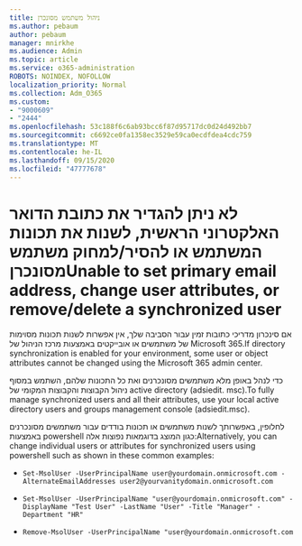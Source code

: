 ```yaml
---
title: ניהול משתמש מסונכרן
ms.author: pebaum
author: pebaum
manager: mnirkhe
ms.audience: Admin
ms.topic: article
ms.service: o365-administration
ROBOTS: NOINDEX, NOFOLLOW
localization_priority: Normal
ms.collection: Adm_O365
ms.custom:
- "9000609"
- "2444"
ms.openlocfilehash: 53c188f6c6ab93bcc6f87d95717dc0d24d492bb7
ms.sourcegitcommit: c6692ce0fa1358ec3529e59ca0ecdfdea4cdc759
ms.translationtype: MT
ms.contentlocale: he-IL
ms.lasthandoff: 09/15/2020
ms.locfileid: "47777678"
---
```

# <a name="unable-to-set-primary-email-address-change-user-attributes-or-removedelete-a-synchronized-user"></a><span data-ttu-id="b7b24-102">לא ניתן להגדיר את כתובת הדואר האלקטרוני הראשית, לשנות את תכונות המשתמש או להסיר/למחוק משתמש מסונכרן</span><span class="sxs-lookup"><span data-stu-id="b7b24-102">Unable to set primary email address, change user attributes, or remove/delete a synchronized user</span></span>

<span data-ttu-id="b7b24-103">אם סינכרון מדריכי כתובות זמין עבור הסביבה שלך, אין אפשרות לשנות תכונות מסוימות של משתמשים או אובייקטים באמצעות מרכז הניהול של Microsoft 365.</span><span class="sxs-lookup"><span data-stu-id="b7b24-103">If directory synchronization is enabled for your environment, some user or object attributes cannot be changed using the Microsoft 365 admin center.</span></span>

<span data-ttu-id="b7b24-104">כדי לנהל באופן מלא משתמשים מסונכרנים ואת כל התכונות שלהם, השתמש במסוף ניהול הקבוצות והקבוצות המקומי של active directory (adsiedit. msc).</span><span class="sxs-lookup"><span data-stu-id="b7b24-104">To fully manage synchronized users and all their attributes, use your local active directory users and groups management console (adsiedit.msc).</span></span>  

<span data-ttu-id="b7b24-105">לחלופין, באפשרותך לשנות משתמשים או תכונות בודדים עבור משתמשים מסונכרנים באמצעות powershell כגון המוצג בדוגמאות נפוצות אלה:</span><span class="sxs-lookup"><span data-stu-id="b7b24-105">Alternatively, you can change individual users or attributes for synchronized users using powershell such as shown in these common examples:</span></span> 
- `Set-MsolUser -UserPrincipalName user@yourdomain.onmicrosoft.com -AlternateEmailAddresses user2@yourvanitydomain.onmicrosoft.com`

- `Set-MsolUser -UserPrincipalName "user@yourdomain.onmicrosoft.com" -DisplayName "Test User" -LastName "User" -Title "Manager" -Department "HR"`

- `Remove-MsolUser -UserPrincipalName "user@yourdomain.onmicrosoft.com`
